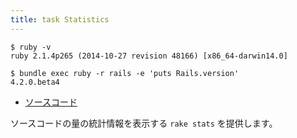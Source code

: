 ```yaml
---
title: task Statistics
---
```


```
$ ruby -v
ruby 2.1.4p265 (2014-10-27 revision 48166) [x86_64-darwin14.0]
```

```
$ bundle exec ruby -r rails -e 'puts Rails.version'
4.2.0.beta4
```

* [ソースコード](https://github.com/rails/rails/blob/v4.2.0.beta4/railties/lib/rails/tasks/statistics.rake)

ソースコードの量の統計情報を表示する `rake stats` を提供します。
